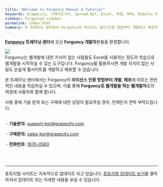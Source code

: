 ```yaml
---
title: "Welcome to Forguncy Manual & Tutorial"
keywords: GrapeCity, 그레이프시티, Spread.Net, Excel, 엑셀, RPA, Robotic Process Automation, 업무자동화, 자동화, Automation, Web  Development, c# 엑셀, c# excel, .net 엑셀, .net excel, excel 컨트롤, excel 컴포넌트
sidebar: forguncy5_sidebar
permalink: index.html
summary: 본 트레이닝 센터에서 Forguncy의 라이선스 설치/인증 방법부터 개발하고 배포하는 웹개발의 전체 과정을 학습해 보실 수 있습니다.
---
```


**[Forguncy](https://www.grapecity.co.kr/solutions/forguncy) 트레이닝 센터**에 오신 **Forguncy 개발자**분들을 환영합니다.

<img align="left" src="{{site.url}}/images/forguncy5/mobile2.png">
<br />
Forguncy는 웹개발에 대한 지식이 없는 사람들도 Excel을 사용하는 정도의 학습으로 웹개발을 시작하실 수 있는 도구입니다. Forguncy를 활용하시면 개발 지식이 없는 사람도 손쉽게 웹사이트를 개발하고 배포할 수 있습니다.

본 트레이닝 센터에서는 Forguncy의 **라이선스 인증 방법부터 개발, 배포**에 이르는 전반적인 내용을 학습하실 수 있으며, 이를 통해 **Forguncy로 웹개발을 하는 웹개발자**로의 여정에 사용자와 함께 합니다.

사용 중에 기술 문의 또는 구매에 대한 상담이 필요하실 경우, 언제든지 연락 부탁드립니다.
<br /><br />

**ㆍ기술문의:** [support-kor@grapecity.com](mailto:support-kor@grapecity.com) <br />

**ㆍ구매문의:** [sales-kor@grapecity.com](mailto:sales-kor@grapecity.com)<br />

**ㆍ전화번호:** [1670-0583](telto:1670-0583)<br />

<br /><br />

<hr>

튜토리얼 사이트는 지속적으로 업데이트 되고 있습니다. [튜토리얼 업데이트 보기]({{site.url}}/tutotial_update_log.html)를 클릭하셔서 업데이트 되는 자세한 내용을 보실 수 있습니다.

<br />